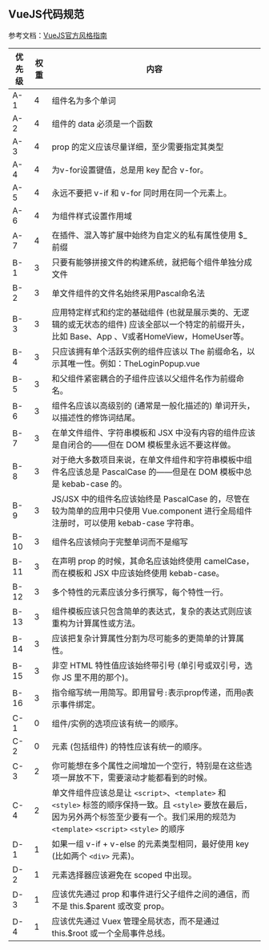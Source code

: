 ## VueJS代码规范

参考文档：[VueJS官方风格指南](https://cn.vuejs.org/v2/style-guide/index.html)



| 优先级 | 权重 | 内容                                        |
| ------ | ---- | ------------------------------------------- |
| A-1    | 4    | 组件名为多个单词                            |
| A-2    | 4    | 组件的 data 必须是一个函数                  |
| A-3    | 4    | prop 的定义应该尽量详细，至少需要指定其类型 |
| A-4    | 4    | 为v-for设置键值，总是用 key 配合 v-for。 |
| A-5    | 4    | 永远不要把 v-if 和 v-for 同时用在同一个元素上。 |
| A-6    | 4    | 为组件样式设置作用域  |
| A-7    | 4    | 在插件、混入等扩展中始终为自定义的私有属性使用 $_ 前缀  |
| B-1    | 3    | 只要有能够拼接文件的构建系统，就把每个组件单独分成文件  |
| B-2    | 3    | 单文件组件的文件名始终采用Pascal命名法 |
| B-3    | 3    | 应用特定样式和约定的基础组件 (也就是展示类的、无逻辑的或无状态的组件) 应该全部以一个特定的前缀开头，比如 Base、App 、V或者HomeView，HomeUser等。 |
| B-4    | 3    | 只应该拥有单个活跃实例的组件应该以 The 前缀命名，以示其唯一性。例如：TheLoginPopup.vue |
| B-5    | 3    | 和父组件紧密耦合的子组件应该以父组件名作为前缀命名。  |
| B-6    | 3    | 组件名应该以高级别的 (通常是一般化描述的) 单词开头，以描述性的修饰词结尾。  |
| B-7    | 3    | 在单文件组件、字符串模板和 JSX 中没有内容的组件应该是自闭合的——但在 DOM 模板里永远不要这样做。  |
| B-8    | 3    | 对于绝大多数项目来说，在单文件组件和字符串模板中组件名应该总是 PascalCase 的——但是在 DOM 模板中总是 kebab-case 的。  |
| B-9    | 3    | JS/JSX 中的组件名应该始终是 PascalCase 的，尽管在较为简单的应用中只使用 Vue.component 进行全局组件注册时，可以使用 kebab-case 字符串。  |
| B-10    | 3    | 组件名应该倾向于完整单词而不是缩写 |
| B-11    | 3    | 在声明 prop 的时候，其命名应该始终使用 camelCase，而在模板和 JSX 中应该始终使用 kebab-case。  |
| B-12    | 3    | 多个特性的元素应该分多行撰写，每个特性一行。  |
| B-13    | 3    | 组件模板应该只包含简单的表达式，复杂的表达式则应该重构为计算属性或方法。  |
| B-14    | 3    | 应该把复杂计算属性分割为尽可能多的更简单的计算属性。 |
| B-15    | 3    | 非空 HTML 特性值应该始终带引号 (单引号或双引号，选你 JS 里不用的那个)。  |
| B-16    | 3    | 指令缩写统一用简写。即用冒号```:```表示prop传递，而用```@```表示事件绑定。 |
| C-1    | 0   | 组件/实例的选项应该有统一的顺序。  |
| C-2    | 0   | 元素 (包括组件) 的特性应该有统一的顺序。  |
| C-3    | 2    | 你可能想在多个属性之间增加一个空行，特别是在这些选项一屏放不下，需要滚动才能都看到的时候。  |
| C-4    | 2    | 单文件组件应该总是让 ```<script>```、```<template>``` 和 ```<style>``` 标签的顺序保持一致。且 ```<style>``` 要放在最后，因为另外两个标签至少要有一个。我们采用的规范为```<template>``` ```<script>``` ```<style>``` 的顺序 |
| D-1    | 1    | 如果一组 v-if + v-else 的元素类型相同，最好使用 key (比如两个 ```<div>``` 元素)。 |
| D-2    | 1    | 元素选择器应该避免在 scoped 中出现。 |
| D-3    | 1    | 应该优先通过 prop 和事件进行父子组件之间的通信，而不是 this.$parent 或改变 prop。 |
| D-4    | 1    | 应该优先通过 Vuex 管理全局状态，而不是通过 this.$root 或一个全局事件总线。 |




